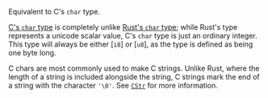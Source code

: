 Equivalent to C's `char` type.

[C's `char` type] is completely unlike [Rust's `char` type]; while Rust's type represents a unicode scalar value, C's `char` type is just an ordinary integer. This type will always be either [`i8`] or [`u8`], as the type is defined as being one byte long.

C chars are most commonly used to make C strings. Unlike Rust, where the length of a string is included alongside the string, C strings mark the end of a string with the character `'\0'`. See [`CStr`] for more information.

[C's `char` type]: https://en.wikipedia.org/wiki/C_data_types#Basic_types
[Rust's `char` type]: char
[`CStr`]: crate::ffi::CStr
